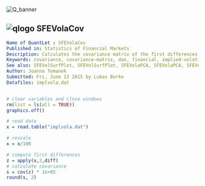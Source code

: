 
![Q_banner](https://github.com/QuantLet/Styleguide-and-Validation-procedure/blob/master/pictures/banner.png)

## ![qlogo](https://github.com/QuantLet/Styleguide-and-Validation-procedure/blob/master/pictures/qloqo.png) **SFEVolaCov**

```yaml
Name of QuantLet : SFEVolaCov
Published in: Statistics of Financial Markets
Description: Calculates the covariance matrix of the first differences of the VDAX data.
Keywords: covariance, covariance-matrix, dax, financial, implied-volatility, index, time-series, vdax, volatility
See also: SFEVolSurfPlot, SFEVolSurfPlot, SFEVolaPCA, SFEVolaPCA, SFEVolaTermStructure
Author: Joanna Tomanek
Submitted: Fri, June 12 2015 by Lukas Borke
Datafiles: implvola.dat
```


```r

# clear variables and close windows
rm(list = ls(all = TRUE))
graphics.off()

# read data
x = read.table("implvola.dat")

# rescale
x = x/100

# compute first differences
z = apply(x,2,diff)
# calculate covariance
s = cov(z) * 1e+05
round(s, 2)

```
